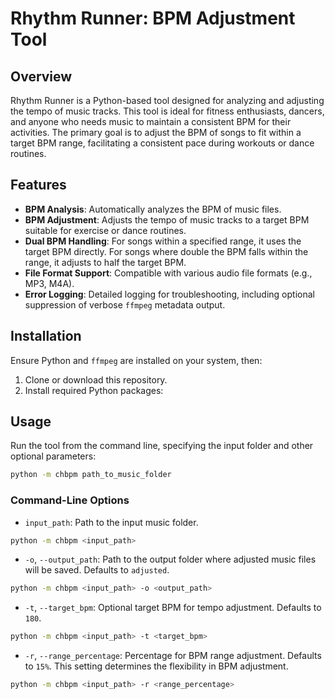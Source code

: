 # Rhythm Runner: BPM Adjustment Tool

## Overview
Rhythm Runner is a Python-based tool designed for analyzing and adjusting the tempo of music tracks. This tool is ideal for fitness enthusiasts, dancers, and anyone who needs music to maintain a consistent BPM for their activities. The primary goal is to adjust the BPM of songs to fit within a target BPM range, facilitating a consistent pace during workouts or dance routines.

## Features
- **BPM Analysis**: Automatically analyzes the BPM of music files.
- **BPM Adjustment**: Adjusts the tempo of music tracks to a target BPM suitable for exercise or dance routines.
- **Dual BPM Handling**: For songs within a specified range, it uses the target BPM directly. For songs where double the BPM falls within the range, it adjusts to half the target BPM.
- **File Format Support**: Compatible with various audio file formats (e.g., MP3, M4A).
- **Error Logging**: Detailed logging for troubleshooting, including optional suppression of verbose `ffmpeg` metadata output.

## Installation
Ensure Python and `ffmpeg` are installed on your system, then:

1. Clone or download this repository.
2. Install required Python packages:  

## Usage
Run the tool from the command line, specifying the input folder and other optional parameters:

```bash
python -m chbpm path_to_music_folder
```

### Command-Line Options
- `input_path`: Path to the input music folder. 
```bash
python -m chbpm <input_path>
```
- `-o`, `--output_path`: Path to the output folder where adjusted music files will be saved. Defaults to `adjusted`.  
```bash
python -m chbpm <input_path> -o <output_path>
```
- `-t`, `--target_bpm`: Optional target BPM for tempo adjustment. Defaults to `180`.  
```bash
python -m chbpm <input_path> -t <target_bpm>
```
- `-r`, `--range_percentage`: Percentage for BPM range adjustment. Defaults to `15%`. This setting determines the 
flexibility in BPM adjustment.  
```bash
python -m chbpm <input_path> -r <range_percentage>
```